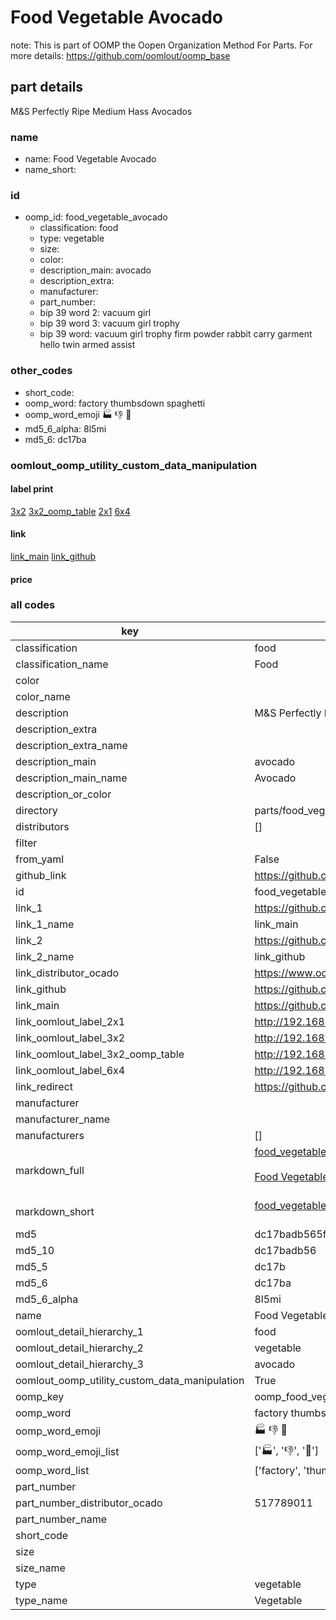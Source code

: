 # Food Vegetable Avocado  

note: This is part of OOMP the Oopen Organization Method For Parts. For more details: https://github.com/oomlout/oomp_base

##  part details
  



M&S Perfectly Ripe Medium Hass Avocados



### name
* name: Food Vegetable Avocado
* name_short: 
### id
* oomp_id: food_vegetable_avocado
  * classification: food
  * type: vegetable
  * size: 
  * color: 
  * description_main: avocado
  * description_extra: 
  * manufacturer: 
  * part_number: 
  * bip 39 word 2: vacuum girl
  * bip 39 word 3: vacuum girl trophy
  * bip 39 word: vacuum girl trophy firm powder rabbit carry garment hello twin armed assist

### other_codes
* short_code: 
* oomp_word: factory thumbsdown spaghetti
* oomp_word_emoji :factory: :thumbsdown: :spaghetti:
* md5_6_alpha: 8l5mi
* md5_6: dc17ba






### oomlout_oomp_utility_custom_data_manipulation
#### label print
[3x2](http://192.168.1.245:1112/?label=oomp%208l5mi)
[3x2_oomp_table](http://192.168.1.108:1112/?label=oomp%208l5mi)
[2x1](http://192.168.1.242:1112/?label=oomp%208l5mi)
[6x4](http://192.168.1.55:1112/?label=oomp%208l5mi)    

#### link

[link_main](https://github.com/oomlout/oomlout_oomp_version_1_messy/tree/main/parts/food_vegetable_avocado) [link_github](https://github.com/oomlout/oomlout_oomp_version_1_messy/tree/main/parts/food_vegetable_avocado)                             

#### price







### all codes 
| key | value |  
| --- | --- |  
| classification | food |  
| classification_name | Food |  
| color |  |  
| color_name |  |  
| description | M&S Perfectly Ripe Medium Hass Avocados |  
| description_extra |  |  
| description_extra_name |  |  
| description_main | avocado |  
| description_main_name | Avocado |  
| description_or_color |   |  
| directory | parts/food_vegetable_avocado |  
| distributors | [] |  
| filter |  |  
| from_yaml | False |  
| github_link | https://github.com/oomlout/oomlout_oomp_part_src/tree/main/parts/food_vegetable_avocado |  
| id | food_vegetable_avocado |  
| link_1 | https://github.com/oomlout/oomlout_oomp_version_1_messy/tree/main/parts/food_vegetable_avocado |  
| link_1_name | link_main |  
| link_2 | https://github.com/oomlout/oomlout_oomp_version_1_messy/tree/main/parts/food_vegetable_avocado |  
| link_2_name | link_github |  
| link_distributor_ocado | https://www.ocado.com/search?entry=517789011 |  
| link_github | https://github.com/oomlout/oomlout_oomp_version_1_messy/tree/main/parts/food_vegetable_avocado |  
| link_main | https://github.com/oomlout/oomlout_oomp_version_1_messy/tree/main/parts/food_vegetable_avocado |  
| link_oomlout_label_2x1 | http://192.168.1.242:1112/?label=oomp%208l5mi |  
| link_oomlout_label_3x2 | http://192.168.1.245:1112/?label=oomp%208l5mi |  
| link_oomlout_label_3x2_oomp_table | http://192.168.1.108:1112/?label=oomp%208l5mi |  
| link_oomlout_label_6x4 | http://192.168.1.55:1112/?label=oomp%208l5mi |  
| link_redirect | https://github.com/oomlout/oomlout_oomp_version_1_messy/tree/main/parts/food_vegetable_avocado |  
| manufacturer |  |  
| manufacturer_name |  |  
| manufacturers | [] |  
| markdown_full | [food_vegetable_avocado](none)<br>[](none)<br>[Food Vegetable Avocado](none)<br><br> |  
| markdown_short | [food_vegetable_avocado](none)<br><br> |  
| md5 | dc17badb565fe45ec0d49575d1d89784 |  
| md5_10 | dc17badb56 |  
| md5_5 | dc17b |  
| md5_6 | dc17ba |  
| md5_6_alpha | 8l5mi |  
| name | Food Vegetable Avocado |  
| oomlout_detail_hierarchy_1 | food |  
| oomlout_detail_hierarchy_2 | vegetable |  
| oomlout_detail_hierarchy_3 | avocado |  
| oomlout_oomp_utility_custom_data_manipulation | True |  
| oomp_key | oomp_food_vegetable_avocado |  
| oomp_word | factory thumbsdown spaghetti |  
| oomp_word_emoji | :factory: :thumbsdown: :spaghetti: |  
| oomp_word_emoji_list | [':factory:', ':thumbsdown:', ':spaghetti:'] |  
| oomp_word_list | ['factory', 'thumbsdown', 'spaghetti'] |  
| part_number |  |  
| part_number_distributor_ocado | 517789011 |  
| part_number_name |  |  
| short_code |  |  
| size |  |  
| size_name |  |  
| type | vegetable |  
| type_name | Vegetable |  

